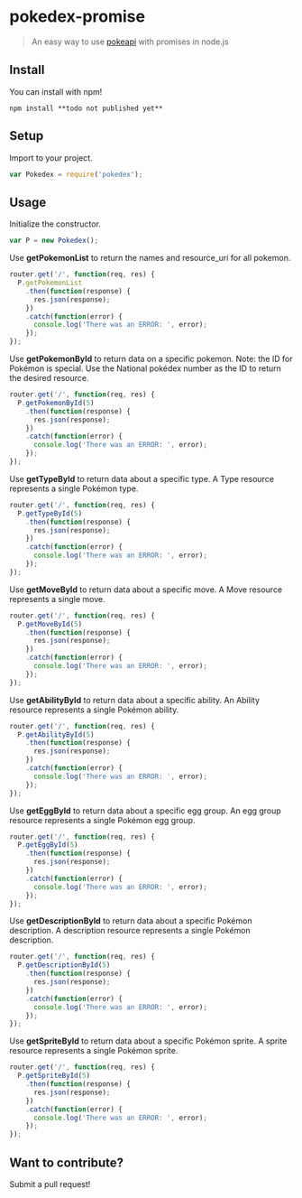 # pokedex-promise

> An easy way to use [pokeapi](http://pokeapi.co/) with promises in node.js

## Install

You can install with npm!
```
npm install **todo not published yet**
```

## Setup

Import to your project.
```js
var Pokedex = require('pokedex');
```

## Usage

Initialize the constructor.
```js
var P = new Pokedex();
```

Use **getPokemonList** to return the names and resource_uri for all pokemon.
```js
router.get('/', function(req, res) {
  P.getPokemonList
    .then(function(response) {
      res.json(response);
    })
    .catch(function(error) {
      console.log('There was an ERROR: ', error);
    });
});
```

Use **getPokemonById** to return data on a specific pokemon.
Note: the ID for Pokémon is special. Use the National pokédex number as the ID to return the desired resource.
```js
router.get('/', function(req, res) {
  P.getPokemonById(5)
    .then(function(response) {
      res.json(response);
    })
    .catch(function(error) {
      console.log('There was an ERROR: ', error);
    });
});
```

Use **getTypeById** to return data about a specific type. A Type resource represents a single Pokémon type.
```js
router.get('/', function(req, res) {
  P.getTypeById(5)
    .then(function(response) {
      res.json(response);
    })
    .catch(function(error) {
      console.log('There was an ERROR: ', error);
    });
});
```

Use **getMoveById** to return data about a specific move. A Move resource represents a single move.
```js
router.get('/', function(req, res) {
  P.getMoveById(5)
    .then(function(response) {
      res.json(response);
    })
    .catch(function(error) {
      console.log('There was an ERROR: ', error);
    });
});
```

Use **getAbilityById** to return data about a specific ability. An Ability resource represents a single Pokémon ability.
```js
router.get('/', function(req, res) {
  P.getAbilityById(5)
    .then(function(response) {
      res.json(response);
    })
    .catch(function(error) {
      console.log('There was an ERROR: ', error);
    });
});
```

Use **getEggById** to return data about a specific egg group. An egg group resource represents a single Pokémon egg group.
```js
router.get('/', function(req, res) {
  P.getEggById(5)
    .then(function(response) {
      res.json(response);
    })
    .catch(function(error) {
      console.log('There was an ERROR: ', error);
    });
});
```

Use **getDescriptionById** to return data about a specific Pokémon description. A description resource represents a single Pokémon description.
```js
router.get('/', function(req, res) {
  P.getDescriptionById(5)
    .then(function(response) {
      res.json(response);
    })
    .catch(function(error) {
      console.log('There was an ERROR: ', error);
    });
});
```

Use **getSpriteById** to return data about a specific Pokémon sprite. A sprite resource represents a single Pokémon sprite.
```js
router.get('/', function(req, res) {
  P.getSpriteById(5)
    .then(function(response) {
      res.json(response);
    })
    .catch(function(error) {
      console.log('There was an ERROR: ', error);
    });
});
```

## Want to contribute?

Submit a pull request!
